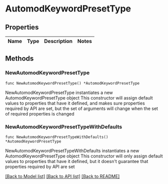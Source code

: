 # AutomodKeywordPresetType

## Properties

Name | Type | Description | Notes
------------ | ------------- | ------------- | -------------

## Methods

### NewAutomodKeywordPresetType

`func NewAutomodKeywordPresetType() *AutomodKeywordPresetType`

NewAutomodKeywordPresetType instantiates a new AutomodKeywordPresetType object
This constructor will assign default values to properties that have it defined,
and makes sure properties required by API are set, but the set of arguments
will change when the set of required properties is changed

### NewAutomodKeywordPresetTypeWithDefaults

`func NewAutomodKeywordPresetTypeWithDefaults() *AutomodKeywordPresetType`

NewAutomodKeywordPresetTypeWithDefaults instantiates a new AutomodKeywordPresetType object
This constructor will only assign default values to properties that have it defined,
but it doesn't guarantee that properties required by API are set


[[Back to Model list]](../README.md#documentation-for-models) [[Back to API list]](../README.md#documentation-for-api-endpoints) [[Back to README]](../README.md)


